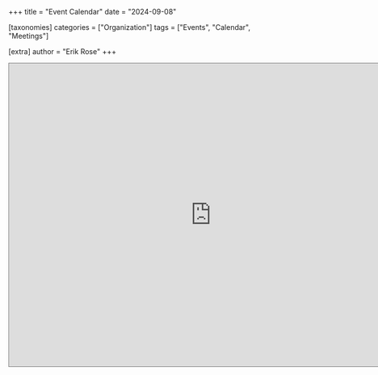 +++
title = "Event Calendar"
date = "2024-09-08"

[taxonomies]
categories = ["Organization"]
tags = ["Events", "Calendar", "Meetings"]

[extra]
author = "Erik Rose"
+++

<iframe src="https://calendar.google.com/calendar/embed?height=600&wkst=1&ctz=America%2FLos_Angeles&bgcolor=%23B39DDB&src=Z3JhbnRzcGFzc2VtcGxveWVlYXNzb2NpYXRpb25AZ21haWwuY29t&color=%23039BE5" style="border:solid 1px #777" width="800" height="600" frameborder="0" scrolling="no"></iframe>
